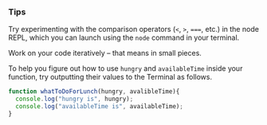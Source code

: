 ### Tips 
Try experimenting with the comparison operators (`<`, `>`, `===`, etc.) in the node REPL, which you can launch using the `node` command in your terminal.

Work on your code iteratively – that means in small pieces.

To help you figure out how to use `hungry` and `availableTime` inside your function, try outputting their values to the Terminal as follows.
```javascript 
function whatToDoForLunch(hungry, avalibleTime){ 
  console.log("hungry is", hungry);
  console.log("availableTime is", availableTime);
}
```